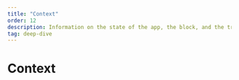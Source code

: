 ```yaml
---
title: "Context"
order: 12
description: Information on the state of the app, the block, and the transaction
tag: deep-dive
---
```


# Context
